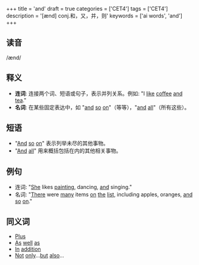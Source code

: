 +++
title = 'and'
draft = true
categories = ['CET4']
tags = ['CET4']
description = '[ænd] conj.和，又，并，则'
keywords = ['ai words', 'and']
+++

## 读音
/ænd/

## 释义
- **连词**: 连接两个词、短语或句子，表示并列关系。例如: "I [like](/zh/post/like/) [coffee](/zh/post/coffee/) [and](/zh/post/and/) [tea](/zh/post/tea/)."
- **名词**: 在某些固定表达中，如 "[and](/zh/post/and/) [so](/zh/post/so/) [on](/zh/post/on/)"（等等），"[and](/zh/post/and/) [all](/zh/post/all/)"（所有这些）。

## 短语
- "[And](/zh/post/and/) [so](/zh/post/so/) [on](/zh/post/on/)" 表示列举未尽的其他事物。
- "[And](/zh/post/and/) [all](/zh/post/all/)" 用来概括包括在内的其他相关事物。

## 例句
- 连词: "[She](/zh/post/she/) likes [painting](/zh/post/painting/), dancing, [and](/zh/post/and/) singing."
- 名词: "[There](/zh/post/there/) were [many](/zh/post/many/) items [on](/zh/post/on/) [the](/zh/post/the/) [list](/zh/post/list/), including apples, oranges, [and](/zh/post/and/) [so](/zh/post/so/) [on](/zh/post/on/)."

## 同义词
- [Plus](/zh/post/plus/)
- [As](/zh/post/as/) [well](/zh/post/well/) [as](/zh/post/as/)
- [In](/zh/post/in/) [addition](/zh/post/addition/)
- [Not](/zh/post/not/) [only](/zh/post/only/)...[but](/zh/post/but/) [also](/zh/post/also/)...
